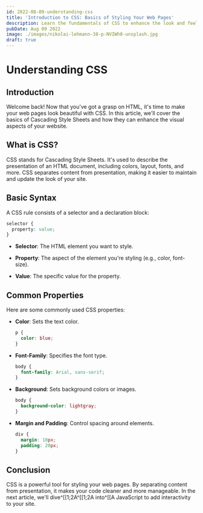 ```yaml
---
id: 2022-08-09-understanding-css
title: 'Introduction to CSS: Basics of Styling Your Web Pages'
description: Learn the fundamentals of CSS to enhance the look and feel of your website.
pubDate: Aug 09 2022
image: ./images/nikolai-lehmann-38-p-NVIWh8-unsplash.jpg
draft: true
---
```


# Understanding CSS

## Introduction

Welcome back! Now that you've got a grasp on HTML, it's time to make your web pages look beautiful with CSS. In
this article, we'll cover the basics of Cascading Style Sheets and how they can enhance the visual aspects of
your website.

## What is CSS?

CSS stands for Cascading Style Sheets. It's used to describe the presentation of an HTML document, including
colors, layout, fonts, and more. CSS separates content from presentation, making it easier to maintain and
update the look of your site.

## Basic Syntax

A CSS rule consists of a selector and a declaration block:

```css
selector {
  property: value;
}
```

- **Selector**: The HTML element you want to style.

- **Property**: The aspect of the element you're styling (e.g., color, font-size).

- **Value**: The specific value for the property.

## Common Properties

Here are some commonly used CSS properties:

- **Color**: Sets the text color.

  ```css
  p {
    color: blue;
  }
  ```

- **Font-Family**: Specifies the font type.

  ```css
  body {
    font-family: Arial, sans-serif;
  }
  ```

- **Background**: Sets background colors or images.

  ```css
  body {
    background-color: lightgray;
  }
  ```

- **Margin and Padding**: Control spacing around elements.

  ```css
  div {
    margin: 10px;
    padding: 20px;
  }
  ```

## Conclusion

CSS is a powerful tool for styling your web pages. By separating content from presentation, it makes your code
cleaner and more manageable. In the next article, we'll dive^[[1;2A^[[1;2A into^[[A JavaScript to add interactivity to your site.
